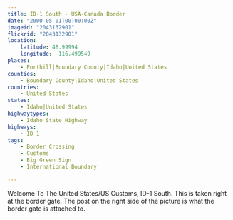 ```yaml
---
title: ID-1 South - USA-Canada Border
date: "2000-05-01T00:00:00Z"
imageid: "2043132901"
flickrid: "2043132901"
location:
    latitude: 48.99994
    longitude: -116.499549
places:
    - Porthill|Boundary County|Idaho|United States
counties:
    - Boundary County|Idaho|United States
countries:
    - United States
states:
    - Idaho|United States
highwaytypes:
    - Idaho State Highway
highways:
    - ID-1
tags:
    - Border Crossing
    - Customs
    - Big Green Sign
    - International Boundary

---
```

Welcome To The United States/US Customs, ID-1 South.  This is taken right at the border gate.  The post on the right side of the picture is what the border gate is attached to.